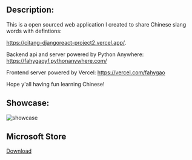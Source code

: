 ## Description:

This is a open sourced web application I created to share Chinese slang words with defintions: 

https://citang-djangoreact-project2.vercel.app/. 

Backend api and server powered by Python Anywhere: https://fahygaoyf.pythonanywhere.com/

Frontend server powered by Vercel: https://vercel.com/fahygao

Hope y'all having fun learning Chinese!

## Showcase:

![showcase](https://github.com/fahygao/citang-djangoreact-project2/assets/48902014/b7bdf610-d346-485b-af55-6396aaf9ae15)

## Microsoft Store
[Download](https://apps.microsoft.com/detail/9NKJVLX2NGZ6)
